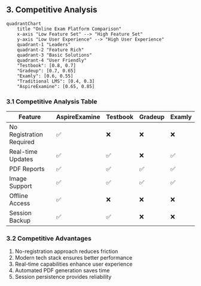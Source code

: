 
## 3. Competitive Analysis

```mermaid
quadrantChart
    title "Online Exam Platform Comparison"
    x-axis "Low Feature Set" --> "High Feature Set"
    y-axis "Low User Experience" --> "High User Experience"
    quadrant-1 "Leaders"
    quadrant-2 "Feature Rich"
    quadrant-3 "Basic Solutions"
    quadrant-4 "User Friendly"
    "Testbook": [0.8, 0.7]
    "Gradeup": [0.7, 0.65]
    "Examly": [0.6, 0.55]
    "Traditional LMS": [0.4, 0.3]
    "AspireExamine": [0.65, 0.85]
```

### 3.1 Competitive Analysis Table

| Feature | AspireExamine | Testbook | Gradeup | Examly |
|---------|--------------|----------|---------|--------|
| No Registration Required | ✅ | ❌ | ❌ | ❌ |
| Real-time Updates | ✅ | ✅ | ❌ | ✅ |
| PDF Reports | ✅ | ✅ | ✅ | ✅ |
| Image Support | ✅ | ✅ | ✅ | ✅ |
| Offline Access | ✅ | ❌ | ❌ | ❌ |
| Session Backup | ✅ | ✅ | ❌ | ❌ |

### 3.2 Competitive Advantages
1. No-registration approach reduces friction
2. Modern tech stack ensures better performance
3. Real-time capabilities enhance user experience
4. Automated PDF generation saves time
5. Session persistence provides reliability


